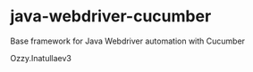 # java-webdriver-cucumber

Base framework for Java Webdriver automation with Cucumber

Ozzy.Inatullaev3